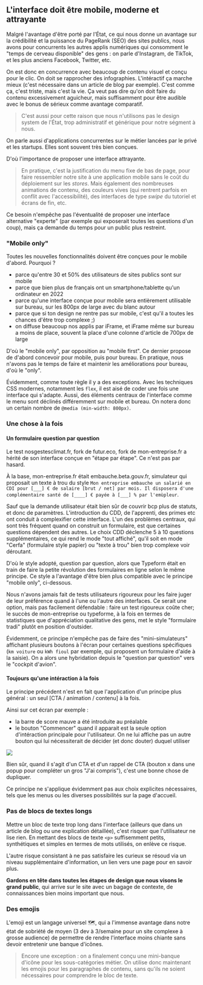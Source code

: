 
## L'interface doit être mobile, moderne et attrayante

Malgré l'avantage d'être porté par l'État, ce qui nous donne un avantage sur la crédibilité et la puissance du PageRank (SEO) des sites publics, nous avons pour concurrents les autres applis numériques qui consomment le "temps de cerveau disponible" des gens : on parle d'Instagram, de TikTok, et les plus anciens Facebook, Twitter, etc. 

On est donc en concurrence avec beaucoup de contenu visuel et conçu pour le clic. On doit se rapprocher des infographies. L'intéractif ça marche mieux (c'est nécessaire dans un article de blog par exemple). C'est comme ça, c'est triste, mais c'est la vie. Ça veut pas dire qu'on doit faire du contenu excessivement aguicheur, mais suffisamment pour être audible avec le bonus de sérieux comme avantage comparatif.

> C'est aussi pour cette raison que nous n'utilisons pas le design system de l'État, trop administratif et générique pour notre ségment à nous. 

On parle aussi d'applications concurrentes sur le métier lancées par le privé et les startups. Elles sont souvent très bien conçues.

D'où l'importance de proposer une interface attrayante. 


> En pratique, c'est la justification du menu fixe de bas de page, pour faire ressembler notre site à une application mobile sans le coût du déploiement sur les *stores*. 
> Mais également des nombreuses animations de contenu, des couleurs vives (qui rentrent parfois en conflit avec l'accessibilité), des interfaces de type *swipe* du tutoriel et écrans de fin, etc. 


Ce besoin n'empêche pas l'éventualité de proposer une interface alternative "experte" (par exemple qui exposerait toutes les questions d'un coup), mais ça demande du temps pour un public plus restreint.

### "Mobile only"

Toutes les nouvelles fonctionnalités doivent être conçues pour le mobile d'abord. Pourquoi ? 

- parce qu'entre 30 et 50% des utilisateurs de sites publics sont sur mobile
- parce que bien plus de français ont un smartphone/tablette qu'un ordinateur en 2022
- parce qu'une interface conçue pour mobile sera entièrement utilisable sur bureau, sur les 800px de large avec du blanc autour
- parce que si ton design ne rentre pas sur mobile, c'est qu'il a toutes les chances d'être trop complexe ;)
- on diffuse beaucoup nos applis par iFrame, et iFrame même sur bureau a moins de place, souvent la place d'une colonne d'article de 700px de large

D'où le "mobile only", par opposition au "mobile first". Ce dernier propose de d'abord concevoir pour mobile, puis pour bureau. En pratique, nous n'avons pas le temps de faire et maintenir les améliorations pour bureau, d'où le "only". 

Évidemment, comme toute règle il y a des exceptions. Avec les techniques CSS modernes, notamment les `flex`, il est aisé de coder une fois une interface qui s'adapte. Aussi, des éléments centraux de l'interface comme le menu sont déclinés différemment sur mobile et bureau. On notera donc un certain nombre de `@media (min-width: 800px)`.

### Une chose à la fois 


#### Un formulaire question par question

Le test nosgestesclimat.fr, fork de futur.eco, fork de mon-entreprise.fr a hérité de son interface conçue en "étape par étape". Ce n'est pas par hasard. 


À la base, mon-entreprise.fr était embauche.beta.gouv.fr, simulateur qui proposait un texte à trou du style `Mon entreprise embauche un salarié en CDI pour [___] € de salaire [brut / net] par mois. Il disposera d'une complémentaire santé de [____] € payée à [___] % par l'emùpleur`.

Sauf que la demande utilisateur était bien sûr de couvrir bcp plus de statuts, et donc de paramètres. L'introduction du CDD, de l'apprenti, des primes etc ont conduit à complexifier cette interface. L'un des problèmes centraux, qui sont très fréquent quand on construit un formulaire, est que certaines questions dépendent des autres. Le choix CDD déclenche 5 à 10 questions supplémentaires, ce qui rend le mode "tout affiché", qu'il soit en mode "Cerfa" (formulaire style papier) ou "texte à trou" bien trop complexe voir déroutant. 

D'où le style adopté, question par question, alors que Typeform était en train de faire la petite révolution des formulaires en ligne selon le même principe. Ce style a l'avantage d'être bien plus compatible avec le principe "mobile only", ci-dessous.

Nous n'avons jamais fait de tests utilisateurs rigoureux pour les faire juger de leur préférence quand à l'une ou l'autre des interfaces. Ce serait une option, mais pas facilement défendable : faire un test rigoureux coûte cher;  le succès de mon-entreprise ou typeforme, à la fois en termes de statistiques que d'appréciation qualitative des gens, met le style "formulaire tradi" plutôt en position d'outsider. 

Évidemment, ce principe n'empêche pas de faire des "mini-simulateurs" affichant plusieurs boutons à l'écran pour certaines questions spécifiques (`km voiture` ou `kWh fioul` par exemple, qui proposent un formulaire d'aide à la saisie). On a alors une hybridation depuis le "question par question" vers le "cockpit d'avion".

#### Toujours qu'une intéraction à la fois

Le principe précédent n'est en fait que l'application d'un principe plus général : un seul [CTA / animation / contenu] à la fois. 

Ainsi sur cet écran par exemple : 
- la barre de score mauve a été introduite au préalable  
- le bouton "Commencer" quand il apparait est la seule option d'intéraction principale pour l'utilisateur. On ne lui affiche pas un autre bouton qui lui nécessiterait de décider (et donc douter) duquel utiliser 

![](https://storage.gra.cloud.ovh.net/v1/AUTH_0f20d409cb2a4c9786c769e2edec0e06/imagespadincubateurnet/uploads/upload_47cd79729e27b73dbadc137d52c0a58e.png)


Bien sûr, quand il s'agit d'un CTA et d'un rappel de CTA (bouton x dans une popup pour compléter un gros "J'ai compris"), c'est une bonne chose de dupliquer.

Ce principe ne s'applique évidemment pas aux choix explicites nécessaires, tels que les menus ou les diverses possibilités sur la page d'accueil. 


### Pas de blocs de textes longs

Mettre un bloc de texte trop long dans l'interface (ailleurs que dans un article de blog ou une explication détaillée), c'est risquer que l'utilisateur ne lise rien. En mettant des blocs de texte `<p>` suffisemment petits, synthétiques et simples en termes de mots utilisés, on enlève ce risque. 

L'autre risque consistant à ne pas satisfaire les curieux se résoud via un niveau supplémentaire d'information, un lien vers une page pour en savoir plus. 

**Gardons en tête dans toutes les étapes de design que nous visons le grand public**, qui arrive sur le site avec un bagage de contexte, de connaissances  bien moins important que nous. 

### Des emojis

L'emoji est un langage universel 🗺️, qui a l'immense avantage dans notre état de sobriété de moyen (3 dev à 3/semaine pour un site complexe à grosse audience) de permettre de rendre l'interface moins chiante sans devoir entretenir une banque d'icônes. 

> Encore une exception : on a finalement conçu une mini-banque d'icône pour les sous-catégories métier. On utilise donc maintenant les emojis pour les paragraphes de contenu, sans qu'ils ne soient nécessaires pour comprendre le bloc de texte.
